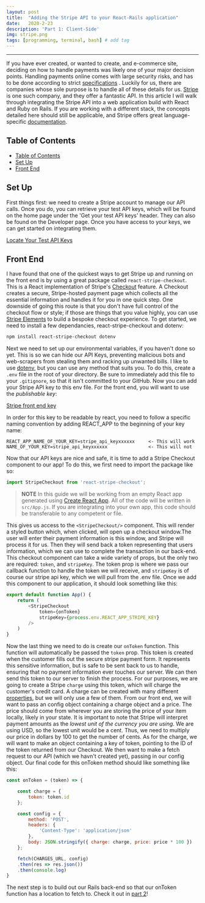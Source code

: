 ```yaml
---
layout: post
title:  "Adding the Stripe API to your React-Rails application"
date:   2020-2-23
description: 'Part 1: Client-Side'
img: stripe.png
tags: [programming, terminal, bash] # add tag
---
```

---

If you have ever created, or wanted to create, and e-commerce site, deciding on how to handle payments was likely one of your major decision points. Handling payments online comes with large security risks, and has to be done according to strict [specifications](https://www.alacriti.com/the-rules-and-regulations-of-online-payments/) . Luckily for us, there are companies whose sole purpose is to handle all of these details for us. [Stripe](https://stripe.com/) is one such company, and they offer a fantastic API. In this article I will walk through integrating the Stripe API into a web application build with React and Ruby on Rails. If you are working with a different stack, the concepts detailed here should still be applicable, and Stripe offers great language-specific [documentation](https://stripe.com/docs/api).

## Table of Contents

- [Table of Contents](#table-of-contents)
- [Set Up](#set-up)
- [Front End](#front-end)

## Set Up

First things first: we need to create a Stripe account to manage our API calls. Once you do, you can retrieve your test API keys, which will be found on the home page under the 'Get your test API keys' header. They can also be found on the Developer page. Once you have access to your keys, we can get started on integrating them.

[Locate Your Test API Keys](https://imgur.com/mWuSZRj)

## Front End

I have found that one of the quickest ways to get Stripe up and running on the front end is by using a great package called `react-stripe-checkout`. This is a React implementation of Stripe's [Checkout](https://stripe.com/docs/payments/checkout) feature. A Checkout creates a secure, Stripe-hosted payment page which collects all the essential information and handles it for you in one quick step. One downside of going this route is that you don't have full control of the checkout flow or style; if those are things that you value highly, you can use [Stripe Elements](https://stripe.com/docs/payments/accept-a-payment) to build a bespoke checkout experience. To get started, we need to install a few dependancies, react-stripe-checkout and dotenv:

```zsh
npm install react-stripe-checkout dotenv
```

Next we need to set up our environmental variables, if you haven't done so yet. This is so we can hide our API Keys, preventing malicious bots and web-scrapers from stealing them and racking up unwanted bills. I like to use [dotenv](https://www.npmjs.com/package/dotenv), but you can use any method that suits you. To do this, create a `.env` file in the root of your directory. Be sure to immediately add this file to your `.gitignore`, so that it isn't committed to your GitHub. Now you can add your Stripe API key to this env file. For the front end, you will want to use the *publishable key*:

[Stripe front end key](https://imgur.com/tNxzSYP)

In order for this key to be readable by react, you need to follow a specific naming convention by adding REACT_APP to the beginning of your key name:

```.env
REACT_APP_NAME_OF_YOUR_KEY=stripe_api_keyxxxxxx     <- This will work
NAME_OF_YOUR_KEY=stripe_api_keyxxxxxx               <- This will not
```

Now that our API keys are nice and safe, it is time to add a Stripe Checkout component to our app! To do this, we first need to import the package like so:

```js
import StripeCheckout from 'react-stripe-checkout';
```

> **NOTE** In this guide we will be working from an empty React app generated using [Create React App](https://create-react-app.dev/). All of the code will be written in `src/App.js`. If you are integrating into your own app, this code should be transferable to any competent or file.

This gives us access to the `<StripeCheckout/>` component. This will render a styled button which, when clicked, will open up a checkout window.The user will enter their payment information is this window, and Stripe will process it for us. Then they will send back a token representing that users information, which we can use to complete the transaction in our back-end. This checkout component can take a wide variety of props, but the only two are required: `token`, and `stripeKey`. The token prop is where we pass our callback function to handle the token we will receive, and  `stripeKey` is of course our stripe api key, which we will pull from the .env file. Once we add this component to our application, it should look something like this:

```js
export default function App() {
    return (
        <StripeCheckout
            token={onToken}
            stripeKey={process.env.REACT_APP_STRIPE_KEY}
        />
    )
}
```

Now the last thing we need to do is create our `onToken` function. This function will automatically be passed the `token` prop. This token is created when the customer fills out the secure stripe payment form. It represents this sensitive information, but is safe to be sent back to us to handle, ensuring that no payment information ever touches our server. We can then send this token to our server to finish the process. For our purposes, we are going to create a Stripe `charge` using this token, which will charge the customer's credit card. A charge can be created with many different [properties](https://stripe.com/docs/api/charges), but we will only use a few of them. From our front end, we will want to pass an config object containing a charge object and a price. The price should come from wherever you are storing the price of your item locally, likely in your state. It is important to note that Stripe will interpret payment amounts as the *lowest unit of the currency you are using*. We are using USD, so the lowest unit would be a cent. Thus, we need to multiply our price in dollars by 100 to get the number of cents. As for the charge, we will want to make an object containing a key of token, pointing to the ID of the token returned from our Checkout. We then want to make a fetch request to our API (which we havn't created yet), passing in our config object. Our final code for this onToken method should like something like this:

```js
const onToken = (token) => {

    const charge = {
        token: token.id
    };

    const config = {
        method: 'POST',
        headers: {
            'Content-Type': 'application/json'
        },
        body: JSON.stringify({ charge: charge, price: price * 100 })
    };

    fetch(CHARGES_URL, config)
    .then(res => res.json())
    .then(console.log)
}
```

The next step is to build out our Rails back-end so that our onToken function has a location to fetch to. Check it out in [part 2](https://shanelonergan.github.io/stripe-pt-2/)!
